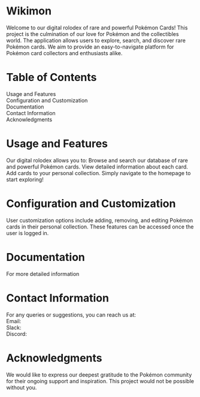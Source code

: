# Wikimon
Welcome to our digital rolodex of rare and powerful Pokémon Cards! This project is the culmination of our love for Pokémon and the collectibles world. The application allows users to explore, search, and discover rare Pokémon cards. We aim to provide an easy-to-navigate platform for Pokémon card collectors and enthusiasts alike.

# Table of Contents
Usage and Features  
Configuration and Customization  
Documentation  
Contact Information  
Acknowledgments  

# Usage and Features
Our digital rolodex allows you to:
Browse and search our database of rare and powerful Pokémon cards.
View detailed information about each card.
Add cards to your personal collection.
Simply navigate to the homepage to start exploring!

# Configuration and Customization
User customization options include adding, removing, and editing Pokémon cards in their personal collection. These features can be accessed once the user is logged in.

# Documentation
For more detailed information

# Contact Information
For any queries or suggestions, you can reach us at:  
Email:  
Slack:  
Discord:  

# Acknowledgments
We would like to express our deepest gratitude to the Pokémon community for their ongoing support and inspiration. This project would not be possible without you.

